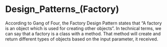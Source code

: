 # Design_Patterns_(Factory)
According to Gang of Four, the Factory Design Pattern states that “A factory is an object which is used for creating other objects”. In technical terms, we can say that a factory is a class with a method. That method will create and return different types of objects based on the input parameter, it received.
